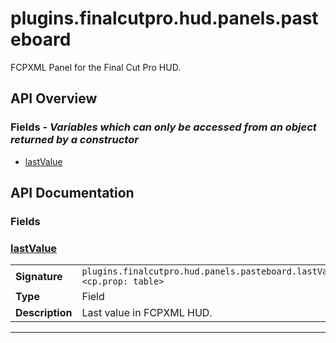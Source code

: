 # plugins.finalcutpro.hud.panels.pasteboard

FCPXML Panel for the Final Cut Pro HUD.

## API Overview
### **Fields** - _Variables which can only be accessed from an object returned by a constructor_
 * [lastValue](#lastvalue)


## API Documentation

### Fields


### [lastValue](#lastvalue)

|                                             |                                                                                     |
| --------------------------------------------|-------------------------------------------------------------------------------------|
| **Signature**                               | `plugins.finalcutpro.hud.panels.pasteboard.lastValue <cp.prop: table>`                                                                    |
| **Type**                                    | Field                                                                     |
| **Description**                             | Last value in FCPXML HUD.                                                                     |

---
